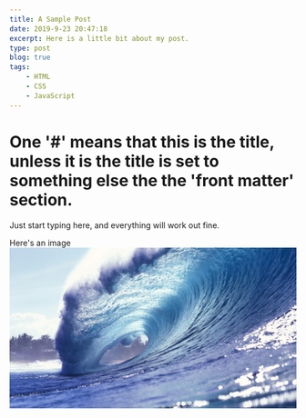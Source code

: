 ```yaml
---
title: A Sample Post
date: 2019-9-23 20:47:18
excerpt: Here is a little bit about my post.
type: post
blog: true
tags:
    - HTML
    - CSS
    - JavaScript
---
```


# One '#' means that this is the title, unless it is the title is set to something else the the 'front matter' section.

Just start typing here, and everything will work out fine.

Here's an image
![sample image](../../images/my-first-post/sample.jpg)
